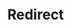 ﻿---
layout: src/layouts/Redirect.astro
title: Redirect
redirect: https://yamldoc.liuyan.wang/docs/deployments/aws/permissions
pubDate:  2023-01-01
navSearch: false
navSitemap: false
navMenu: false
---
